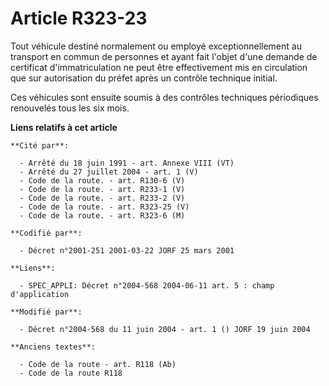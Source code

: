 # Article R323-23

Tout véhicule destiné normalement ou employé exceptionnellement au transport en commun de personnes et ayant fait l'objet
d'une demande de certificat d'immatriculation ne peut être effectivement mis en circulation que sur autorisation du préfet
après un contrôle technique initial.

Ces véhicules sont ensuite soumis à des contrôles techniques périodiques renouvelés tous les six mois.

**Liens relatifs à cet article**

	**Cité par**:

	  - Arrêté du 18 juin 1991 - art. Annexe VIII (VT)
	  - Arrêté du 27 juillet 2004 - art. 1 (V)
	  - Code de la route. - art. R130-6 (V)
	  - Code de la route. - art. R233-1 (V)
	  - Code de la route. - art. R233-2 (V)
	  - Code de la route. - art. R323-25 (V)
	  - Code de la route. - art. R323-6 (M)

	**Codifié par**:

	  - Décret n°2001-251 2001-03-22 JORF 25 mars 2001

	**Liens**:

	  - SPEC_APPLI: Décret n°2004-568 2004-06-11 art. 5 : champ d'application

	**Modifié par**:

	  - Décret n°2004-568 du 11 juin 2004 - art. 1 () JORF 19 juin 2004

	**Anciens textes**:

	  - Code de la route - art. R118 (Ab)
	  - Code de la route R118
